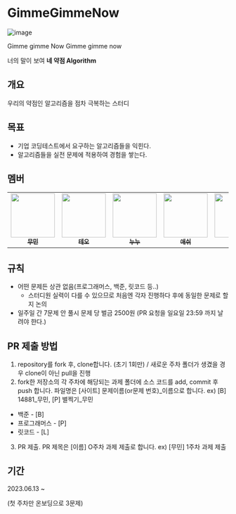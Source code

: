 # GimmeGimmeNow

![image](https://github.com/YourWeakPoint-Algorithm/GimmeGimmeNow/assets/76938931/52ef6a74-b00e-40b3-8073-1603a97ba22d)


Gimme gimme Now Gimme gimme now 

너의 말이 보여 **네 약점 Algorithm**

## 개요
우리의 약점인 알고리즘을 점차 극복하는 스터디

## 목표
- 기업 코딩테스트에서 요구하는 알고리즘들을 익힌다.
- 알고리즘들을 실전 문제에 적용하여 경험을 쌓는다.

## 멤버

<table>
  <tr>
     <td align="center"><a href="https://github.com/parkmuhyeun"><img src="https://avatars.githubusercontent.com/u/76938931?v=4" width="100px;" alt=""/><br /><sub><b>무민</b></sub></a><br /></td>
    <td align="center"><a href="https://github.com/woosung1223"><img src="https://avatars.githubusercontent.com/u/78679830?v=4" width="100px;" alt=""/><br /><sub><b>테오</b></sub></a><br /></td>
    <td align="center"><a href="https://github.com/be-student"><img src="https://avatars.githubusercontent.com/u/80899085?v=4" width="100px;" alt=""/><br /><sub><b>누누</b></sub></a><br /></td>
    <td align="center"><a href="https://github.com/xxeol2"><img src="https://avatars.githubusercontent.com/u/71129059?v=4" width="100px;" alt=""/><br /><sub><b>애쉬</b></sub></a><br /></td>
    <td align="center"><a href="https://github.com/ingpyo"><img src="https://avatars.githubusercontent.com/u/109223081?v=4" width="100px;" alt=""/><br /><sub><b>비버</b></sub></a><br /></td>
    <td align="center"><a href="https://github.com/HubCreator"><img src="https://avatars.githubusercontent.com/u/44110749?v=4" width="100px;" alt=""/><br /><sub><b>헙크</b></sub></td>
    <td align="center"><a href="https://github.com/echo724"><img src="https://avatars.githubusercontent.com/u/50057022?v=4" width="100px;" alt=""/><br /><sub><b>에코</b></sub></a><br /></td>
  </tr>
</table>

## 규칙
- 어떤 문제든 상관 없음(프로그래머스, 백준, 릿코드 등..)
  - 스터디원 실력이 다를 수 있으므로 처음엔 각자 진행하다 후에 동일한 문제로 할지 논의
- 일주일 간 7문제 안 풀시 문제 당 벌금 2500원 (PR 요청을 일요일 23:59 까지 날려야 한다.)

## PR 제출 방법
1. repository를 fork 후, clone합니다. (초기 1회만) / 새로운 주차 폴더가 생겼을 경우 clone이 아닌 pull을 진행
2. fork한 저장소의 각 주차에 해당되는 과제 폴더에 소스 코드를 add, commit 후 push 합니다. 파일명은 [사이트] 문제이름(or문제 번호)_이름으로 합니다. ex) [B] 14881_무민, [P] 별찍기_무민
  - 백준 - [B]
  - 프로그래머스 - [P]
  - 릿코드  - [L]
3. PR 제출. PR 제목은 [이름] O주차 과제 제출로 합니다. ex) [무민] 1주차 과제 제출

## 기간
2023.06.13 ~ 

(첫 주차만 온보딩으로 3문제)
